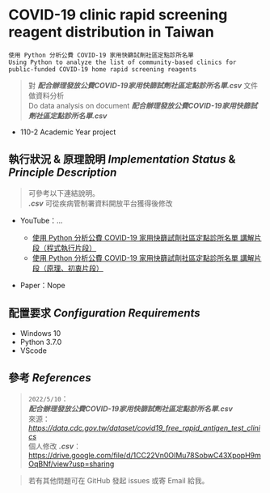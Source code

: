 # COVID-19 clinic rapid screening reagent distribution in Taiwan

    使用 Python 分析公費 COVID-19 家用快篩試劑社區定點診所名單
    Using Python to analyze the list of community-based clinics for public-funded COVID-19 home rapid screening reagents
    
> 對 ***配合辦理發放公費COVID-19家用快篩試劑社區定點診所名單.csv*** 文件做資料分析    
> Do data analysis on document ***配合辦理發放公費COVID-19家用快篩試劑社區定點診所名單.csv***  
 
 - 110-2 Academic Year project

## 執行狀況 & 原理說明 *Implementation Status* & *Principle Description*

> 可參考以下連結說明。  
> ***.csv*** 可從疾病管制署資料開放平台獲得後修改

- YouTube：...
    - [使用 Python 分析公費 COVID-19 家用快篩試劑社區定點診所名單 講解片段（程式執行片段）](https://youtu.be/skPNc-oBZnw)
    - [使用 Python 分析公費 COVID-19 家用快篩試劑社區定點診所名單 講解片段（原理、初衷片段）](https://youtu.be/SmO1cgbHelw)
  
- Paper：Nope

## 配置要求 *Configuration Requirements*

- Windows 10
- Python 3.7.0
- VScode

## 參考 *References*

> `2022/5/10`：  
> ***配合辦理發放公費COVID-19家用快篩試劑社區定點診所名單.csv***  
> 來源：*https://data.cdc.gov.tw/dataset/covid19_free_rapid_antigen_test_clinics*  
> 個人修改 ***.csv***：https://drive.google.com/file/d/1CC22Vn0OIMu78SobwC43XpopH9mOqBNf/view?usp=sharing
    
> 若有其他問題可在 GitHub 發起 issues 或寄 Email 給我。
